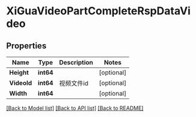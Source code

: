 # XiGuaVideoPartCompleteRspDataVideo

## Properties

Name | Type | Description | Notes
------------ | ------------- | ------------- | -------------
**Height** | **int64** |  | [optional] 
**VideoId** | **int64** | 视频文件id | [optional] 
**Width** | **int64** |  | [optional] 

[[Back to Model list]](../README.md#documentation-for-models) [[Back to API list]](../README.md#documentation-for-api-endpoints) [[Back to README]](../README.md)


